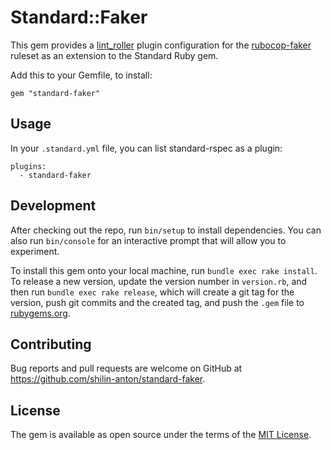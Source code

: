 # Standard::Faker

This gem provides a [lint_roller](https://github.com/standardrb/lint_roller) plugin configuration for the [rubocop-faker](https://github.com/koic/rubocop-faker) ruleset as an extension to the Standard Ruby gem.

Add this to your Gemfile, to install:

`gem "standard-faker"`

## Usage

In your `.standard.yml` file, you can list standard-rspec as a plugin:
```
plugins:
  - standard-faker
```

## Development

After checking out the repo, run `bin/setup` to install dependencies. You can also run `bin/console` for an interactive prompt that will allow you to experiment.

To install this gem onto your local machine, run `bundle exec rake install`. To release a new version, update the version number in `version.rb`, and then run `bundle exec rake release`, which will create a git tag for the version, push git commits and the created tag, and push the `.gem` file to [rubygems.org](https://rubygems.org).

## Contributing

Bug reports and pull requests are welcome on GitHub at https://github.com/shilin-anton/standard-faker.

## License

The gem is available as open source under the terms of the [MIT License](https://opensource.org/licenses/MIT).
